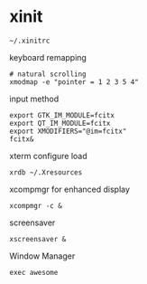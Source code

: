 # xinit

`~/.xinitrc`

keyboard remapping

```
# natural scrolling
xmodmap -e "pointer = 1 2 3 5 4"
```

input method

```
export GTK_IM_MODULE=fcitx
export QT_IM_MODULE=fcitx
export XMODIFIERS="@im=fcitx"
fcitx&
```

xterm configure load

```
xrdb ~/.Xresources
```

xcompmgr for enhanced display

```
xcompmgr -c &
```

screensaver

```
xscreensaver &
```

Window Manager

```
exec awesome
```
